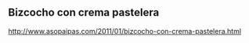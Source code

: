 ## Bizcocho con crema pastelera

http://www.asopaipas.com/2011/01/bizcocho-con-crema-pastelera.html

